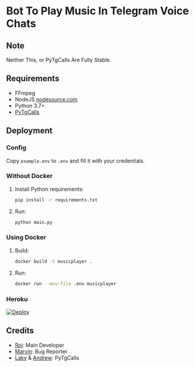 # Bot To Play Music In Telegram Voice Chats

## Note

Neither This, or PyTgCalls Are Fully Stable.

## Requirements

- FFmpeg
- NodeJS [nodesource.com](https://nodesource.com/)
- Python 3.7+
- [PyTgCalls](https://github.com/pytgcalls/pytgcalls)

## Deployment

### Config

Copy `example.env` to `.env` and fill it with your credentials.

### Without Docker

1. Install Python requirements:
   ```bash
   pip install -r requirements.txt
   ```
2. Run:
   ```bash
   python main.py
   ```

### Using Docker

1. Build:
   ```bash
   docker build -t musicplayer .
   ```
2. Run:
   ```bash
   docker run --env-file .env musicplayer
   ```

### Heroku
[![Deploy](https://www.herokucdn.com/deploy/button.svg)](https://heroku.com/deploy?template=https://github.com/nxthsara/pyrovoicechatsheroku/)


## Credits

- [Roj](https://github.com/rojserbest): Main Developer
- [Marvin](https://github.com/BlackStoneReborn): Bug Reporter
- [Laky](https://github.com/Laky-64) & [Andrew](https://github.com/AndrewLaneX): PyTgCalls
